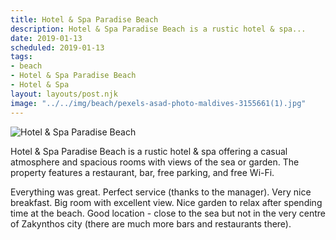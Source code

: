```yaml
---
title: Hotel & Spa Paradise Beach
description: Hotel & Spa Paradise Beach is a rustic hotel & spa...
date: 2019-01-13
scheduled: 2019-01-13
tags:
- beach
- Hotel & Spa Paradise Beach
- Hotel & Spa
layout: layouts/post.njk
image: "../../img/beach/pexels-asad-photo-maldives-3155661(1).jpg"
---
```


![Hotel & Spa Paradise Beach](../../img/beach/pexels-asad-photo-maldives-3155661(1).jpg)

Hotel & Spa Paradise Beach is a rustic hotel & spa offering a casual atmosphere and spacious rooms with views of the sea or garden. The property features a restaurant, bar, free parking, and free Wi-Fi.

Everything was great. Perfect service (thanks to the manager). Very nice breakfast. Big room with excellent view. Nice garden to relax after spending time at the beach. Good location - close to the sea but not in the very centre of Zakynthos city (there are much more bars and restaurants there).